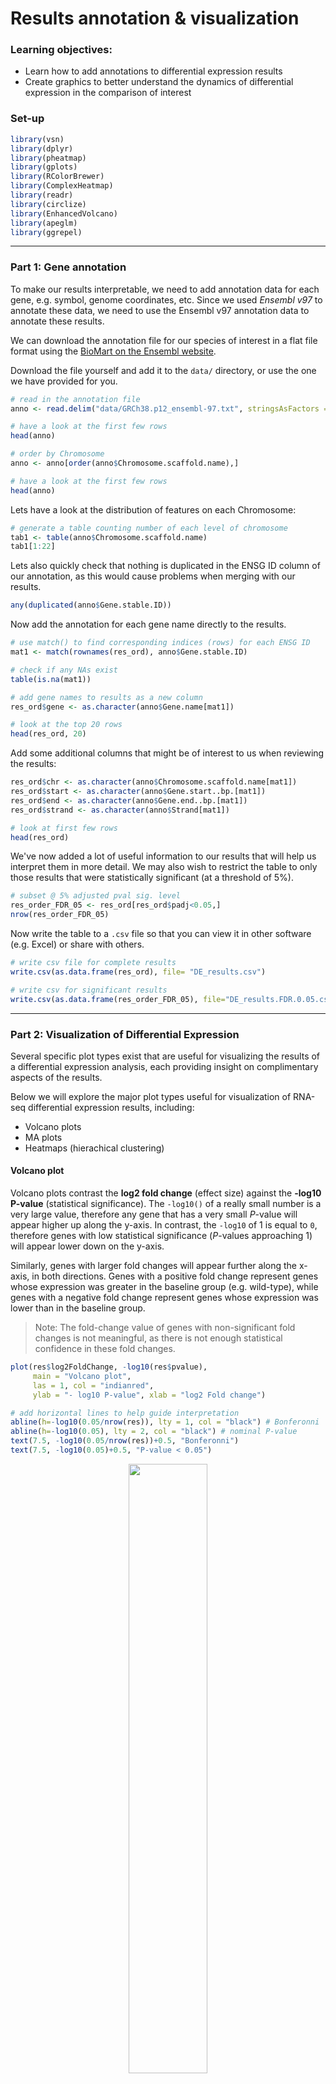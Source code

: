 # Results annotation & visualization

### Learning objectives:
- Learn how to add annotations to differential expression results
- Create graphics to better understand the dynamics of differential expression in the comparison of interest

### Set-up


```r
library(vsn)
library(dplyr)
library(pheatmap)
library(gplots)
library(RColorBrewer)
library(ComplexHeatmap)
library(readr)
library(circlize)
library(EnhancedVolcano)
library(apeglm)
library(ggrepel)
```

-------

### Part 1: Gene annotation

To make our results interpretable, we need to add annotation data for each gene, e.g. symbol, genome coordinates, etc. Since we used *Ensembl v97* to annotate these data, we need to use the Ensembl v97 annotation data to annotate these results.

We can download the annotation file for our species of interest in a flat file format using the [BioMart on the Ensembl website](http://uswest.ensembl.org/biomart/martview/b0399bb192186dea3aedf87d82a4580c).

Download the file yourself and add it to the `data/` directory, or use the one we have provided for you.
```r
# read in the annotation file
anno <- read.delim("data/GRCh38.p12_ensembl-97.txt", stringsAsFactors = T, header = T)

# have a look at the first few rows
head(anno)

# order by Chromosome
anno <- anno[order(anno$Chromosome.scaffold.name),]

# have a look at the first few rows
head(anno)
```

Lets have a look at the distribution of features on each Chromosome:
```r
# generate a table counting number of each level of chromosome
tab1 <- table(anno$Chromosome.scaffold.name)
tab1[1:22]
```

Lets also quickly check that nothing is duplicated in the ENSG ID column of our annotation, as this would cause problems when merging with our results.

```r
any(duplicated(anno$Gene.stable.ID))
```

Now add the annotation for each gene name directly to the results.

```r
# use match() to find corresponding indices (rows) for each ENSG ID
mat1 <- match(rownames(res_ord), anno$Gene.stable.ID)

# check if any NAs exist
table(is.na(mat1))

# add gene names to results as a new column
res_ord$gene <- as.character(anno$Gene.name[mat1])

# look at the top 20 rows
head(res_ord, 20)
```

Add some additional columns that might be of interest to us when reviewing the results:
```r
res_ord$chr <- as.character(anno$Chromosome.scaffold.name[mat1])
res_ord$start <- as.character(anno$Gene.start..bp.[mat1])
res_ord$end <- as.character(anno$Gene.end..bp.[mat1])
res_ord$strand <- as.character(anno$Strand[mat1])

# look at first few rows
head(res_ord)
```

We've now added a lot of useful information to our results that will help us interpret them in more detail. We may also wish to restrict the table to only those results that were statistically significant (at a threshold of 5%).

```r
# subset @ 5% adjusted pval sig. level
res_order_FDR_05 <- res_ord[res_ord$padj<0.05,]
nrow(res_order_FDR_05)
```

Now write the table to a `.csv` file so that you can view it in other software (e.g. Excel) or share with others.  
```r
# write csv file for complete results
write.csv(as.data.frame(res_ord), file= "DE_results.csv")

# write csv for significant results
write.csv(as.data.frame(res_order_FDR_05), file="DE_results.FDR.0.05.csv")
```

----------------------

### Part 2: Visualization of Differential Expression

Several specific plot types exist that are useful for visualizing the results of a differential expression analysis, each providing insight on complimentary aspects of the results.

Below we will explore the major plot types useful for visualization of RNA-seq differential expression results, including:
- Volcano plots
- MA plots
- Heatmaps (hierachical clustering)

#### Volcano plot

Volcano plots contrast the **log2 fold change** (effect size) against the **-log10 P-value** (statistical significance). The ``-log10()`` of a really small number is a very large value, therefore any gene that has a very small *P*-value will appear higher up along the y-axis. In contrast, the `-log10` of 1 is equal to `0`, therefore genes with low statistical significance (*P*-values approaching 1) will appear lower down on the y-axis.

Similarly, genes with larger fold changes will appear further along the x-axis, in both directions. Genes with a positive fold change represent genes whose expression was greater in the baseline group (e.g. wild-type), while genes with a negative fold change represent genes whose expression was lower than in the baseline group.

> Note: The fold-change value of genes with non-significant fold changes is not meaningful, as there is not enough statistical confidence in these fold changes.

```r
plot(res$log2FoldChange, -log10(res$pvalue),
     main = "Volcano plot",
     las = 1, col = "indianred",
     ylab = "- log10 P-value", xlab = "log2 Fold change")

# add horizontal lines to help guide interpretation
abline(h=-log10(0.05/nrow(res)), lty = 1, col = "black") # Bonferonni
abline(h=-log10(0.05), lty = 2, col = "black") # nominal P-value
text(7.5, -log10(0.05/nrow(res))+0.5, "Bonferonni")
text(7.5, -log10(0.05)+0.5, "P-value < 0.05")
```

<p align="center">
  <img src="../figures/volcano1.png" width=50% height=50%/>
</p>


Some genes are above the significance threshold in both the up- and down-regulation directions, but also have absolute log2 fold change values of at least 2 or more. Of particular interest, there seem to be a few genes with very large fold change values & -log10 P-values, making them especially interesting as their effect size is large AND our confidence in this fold change is good.

It is a hard to make specific inferences from this plot at the individual gene level, so some labels for interesting data points (and some colors) would definitely improve this volcano plot, and make it more informative. We will use the `ggpolot2` R package to do this, and we will color each point based on a combination of fold change and P-value, as these determine which genes are of most interest to us.

```r
# save a dataframe from the results() output
res_tmp <- as.data.frame(res_ord)

# add a column that will be used to save the colors we want to plot
res_tmp$cols <- c()

# set the significance cut off (alpha) and fold change threshold to be used for coloring of genes
alpha <- 0.05/nrow(res)
fc_cutoff <- 2

# loop through our dataframe and add values to the color column based on magnitude of alpha and LFCs
res_tmp$cols <- NA
for(i in 1:nrow(res_tmp)){
# if pvalue is NA don't assign a color - no plotting
if(is.na(res_tmp$pvalue[i])){
    res_tmp$cols[i] <- NA
}

# if pvalue is < alpha AND LFC is > FC cutoff color red
else if(res_tmp$pvalue[i]<=alpha & res_tmp$log2FoldChange[i] > fc_cutoff){
    res_tmp$cols[i] <- "indianred"
}

# if pvalue is < alpha AND LFC is < -FC cutoff color red
else if(res_tmp$pvalue[i]<=alpha & res_tmp$log2FoldChange[i] < -fc_cutoff){
    res_tmp$cols[i] <- "indianred"
}
# if pvalue is < alpha AND LFC is not within cut off value color blue
else if(res_tmp$pvalue[i]<=alpha & res_tmp$log2FoldChange[i]>-fc_cutoff & res_tmp$log2FoldChange[i]<fc_cutoff){
    res_tmp$cols[i] <- "cornflowerblue"
}
# if pvalue is > alpha AND LFC is > cut off value color gray
else if(res_tmp$pvalue[i]>alpha & res_tmp$log2FoldChange[i] > fc_cutoff){
    res_tmp$cols[i] <- "gray47"
}
# if pvalue is > alpha and LFC is < -cut off value color gray
else if(res_tmp$pvalue[i]>alpha & res_tmp$log2FoldChange[i] < -fc_cutoff){
    res_tmp$cols[i] <- "gray47"
}
# if pvalue is > alpha and LFC is not within cutoff values color light gray
else if(res_tmp$pvalue[i]>alpha & res_tmp$log2FoldChange[i] < fc_cutoff){
    res_tmp$cols[i] <- "gray10"
}
  }

res_tmp$ENSG <- rownames(res_tmp)

# generate the plot
p = ggplot(res_tmp, aes(log2FoldChange, -log10(pvalue))) +
    geom_point(aes(col=col), alpha = 0.5, size =2.5, colour = res_tmp$cols, fill = res_tmp$cols)  +
    xlab("Log2 fold change") + ylab("-log10 Q-value") +
    ylim(0, 9) +
    xlim(-5, 11) +
    geom_hline(yintercept = -log10(alpha), color = "black", linetype = "dashed", size = 0.4) +
    theme(legend.key = element_blank()) +
    ggtitle("Control vs Dex")
  # add vertical fold change lines
  geom_vline(xintercept = fc_cutoff, colour = "black", linetype="dotted") +
  geom_vline(xintercept = -fc_cutoff, colour = "black", linetype="dotted")

# print the plot
print(p)

```
<p align="center">
  <img src="../figures/volcano2.png" width=50% height=50%/>
</p>

This is nice, but some labels for potentially interesting genes would be useful. Lets add some using the `ggrepel` package.

```r
p2 <- p +
  # add labels to genes w/ LFC > 2 and above alpha threshold
  geom_label_repel(data = subset(res_tmp, log2FoldChange > 2 & pvalue < alpha), aes(label = gene),
             box.padding   = 0.35,
             nudge_x = 0.1,
             nudge_y = 0.1,
             point.padding = 1,
             label.size = 0.1,
             segment.size = 0.3,
             segment.color = 'grey50', size = 3) +
  # add labels to genes w/ LFC < -2 and above alpha threshold
  geom_label_repel(data = subset(res_tmp, log2FoldChange < -2 & pvalue < alpha), aes(label = gene),
             box.padding   = 0.35,
             nudge_x = -0.1,
             nudge_y = 0.1,
             point.padding = 1,
             label.size = 0.1,
             segment.size = 0.3,
             segment.color = 'grey50', size = 3)

# print the plot
print(p2)
```

<p align="center">
  <img src="../figures/volcano3.png" height=50% width=50%/>
</p>


This looks a lot better, and is more informative than the first  basic plot we generated.

> #### Replicates - Food for thought:
Detecting truly differentially expressed genes is dependent on the technical variance between your replicates. If the technical variance is high, you generally need a large fold-change to achieve statistical significance. The more replicates you have, the more you are able to reduce the technical variance, increasing statistical power, and enabling you to confidently detect differential expression of smaller fold changes. For example, for an experiment where there are 300 truly differentially expressed genes between your conditions, you may detect 200 of these with 3 replicates, while you may detect 250 with 5 replicates.


-----------------------

#### MA plots

The MA-plot contrasts gene expression levels against log2 fold change values, allowing us to identify high, low, or medium genes expression genes that were differential across the experimental conditions.

In a typical experiment, we expect to see DEGs across most of the range of expression values, therefore the MA plot is also a useful quality control instrument. To highlight genes that were significantly DE, any gene with an adjusted *P*-value of &lt; 0.05 (or whatever threshold is set) is colored in blue.

The `DESeq2` package has a useful function `plotMA` that will generate this plot for you from a `DESeq` class object.
```r
plotMA(res_ord, ylim=c(-6,6), main = "Raw Log2 Fold change")
```

<p align="center">
  <img src="../figures/rawMAplot.png" height=50% width=50% />
</p>

Statistically significant DE genes are detected across the full range of expression values (x-axis), which is a good indicator that our differential expression model has was appropriate and worked well.

Furthermore, a handful of genes with medium to high expression values can be seen that ALSO have large LFC values. These genes potentially represent the most interesting findings, because they had the largest difference between the experimental conditions.

If we wanted to identify these genes in our results table at specific thresholds, we could apply an approach like the example provided below:
```r
# subset for significant results, w/ absolute LFC > 2, exp. mean > 1e3
res_ord_sub <- res_ord[res_ord$padj < 0.05 &
                       abs(res_ord$log2FoldChange) > 2 &
                       res_ord$baseMean > 1e3, ]
```

#### Empirical Bayes shrinkage of log2 FCs

The log2 fold-change plotted above is the raw LFC value estimated by the generalized linear model. However, as we discussed above, the individual estimates of variance or dispersion for a single gene are often unreliable, and this holds true `log2 foldchange` also.

To obtain more confident LFC estimates, `DESeq2` performs a statistical procedure that involves **shrinking the raw fold change estimates toward zero** for genes that are less likely to contain reliable or highly important information.

This is done in a very similar way to the shrinkage using **empirical bayes** that we discussed for the dispersion estimates, and penalizes (shrinks more) LFC based on 2 major factors:
- low count values  
- high dispersion (& thus reduced confidence in expression levels)

DESeq2 provides a function `lfcShrink()` that must be implemented separately of the standard workflow implemented using `DESeq2()`.

```r
# calculate shrunken fold change estimate
res_shrink <- lfcShrink(dds,
         coef=paste0(resultsNames(dds)[which(resultsNames(dds)=="tx.group_Dex_vs_untreated")]),
         type="apeglm")
```

After performing the shrinkage procedure, we compare the raw and shrunken LFCs to assess the impact of shrinkage:

```r
# set the plotting window to 2 rows and 1 column
par(mfrow=c(2,1))

# plot the raw FC estimates
plotMA(res_ord, ylim=c(-6,6), main = "Raw Log2 Fold change")

# plot the shrunken estimates
plotMA(res_shrink, ylim=c(-6,6), main = "Shrunken Log2 Fold change")
```
<p align="center">
  <img src="../figures/MAplots.1.png" height=50% width=50% />
</p>

Comparing to the raw LFCs, **majority of genes with lower expression values have had their LFCs shrunk toward zero**. Conceptually, genes with low counts can easily generate a large LFC since only a few extra counts represent a substantial proportional difference between two small numbers. Consequently, these fold-changes are unlikely to be accurate as they are based off few reads, so we don’t want to prioritize their importance by giving them a large LFC, and instead shrink them toward 0.

It’s always good to review the shrunken estimates, to confirm that you don’t have many DEGs with very small count values. If you do, you may want to look at the expression levels for those genes to investigate these findings in more detail.

Alternatively, as expression levels increase, it is evident from the MA plot that the level of shrinkage is generally less, and more genes are identified as significant. The higher expression level of these genes means more data is available to calculate the LFC, so we can be more confident about these results.

> **Note:** This shrinkage does not substantially affect hypothesis testing, therefore is performed independently. The shrunk log fold change values are more valuable for prioritizing your results further, visual inspection, or functional analysis (e.g. gene ontology/pathway analysis).

---------------------------

#### Heatmaps - (Hierarchical clustering)

As we discussed in the exploratory analysis lesson, heatmaps are a useful way to visualize the results of clustering analyses, such as *unsupervised hierarchical clustering*.

Genes that are significantly differentially expressed between experimental conditions are by definition informative features about the differences between those groups. It is therefore common to perform clustering analysis using only the genes identified as differentially expressed, and visualize these results using a heatmap.

Similarly to as we did in the exploratory analysis lesson, we use the matrix of `rlog` transformed values, and limit this to only those genes present in the significant results table `res_order_FDR_05`. We then subject these data to unsupervised hierarchical clustering and visualize on a heatmap.

```r
# take the regularized log
rld <- rlog(dds, blind = FALSE)

#isolate samples from groups of interest
ind_to_keep <- c(which(colData(rld)$group=="untreated"), which(colData(rld)$group=="Dex"))

# set up gene expression matrix
mat1 <- assay(rld)[rownames(res_order_FDR_05), ind_to_keep]

# scale matrix by each col. values
mat_scaled = t(apply(mat1, 1, scale))

# set up colors for heatmap
col = colorRamp2(c(-3, 0, 3), c("blue", "white", "red"))
cols1 <- brewer.pal(11, "Paired")

# subset coldata for samples in untx and ex groups
colData_sub <- colData(dds)[ind_to_keep, ]

# set up annotation bar for samples
ha1 = HeatmapAnnotation(Group = colData_sub$group,
            col = list(Group = c("untreated" = cols1[1], "Dex" = cols1[2])),
                   show_legend = TRUE)

# se up column annotation labels (samples)
ha = columnAnnotation(x = anno_text(colData_sub$SRR,
                    which="column", rot = 45,
                    gp = gpar(fontsize = 10)))

# generate heatmap object
ht1 = Heatmap(mat_scaled, name = "Expression", col = col,
          top_annotation = c(ha1),
          bottom_annotation = c(ha),
          show_row_names = FALSE,
          show_column_names = FALSE)

# plot the heatmap
draw(ht1, row_title = "Genes", column_title = "Hierachical clustering of DEGs (padj<0.05)")
```
<p align="center">
  <img src="../figures/heatmap.1.png" height=70% width=70% />
</p>

The differentially expressed genes clearly differentiate the untreated samples from the Dex treated samples. Importantly, we can see how many genes are expressed at greater levels in the Dex treated samples than in the untreated, and vice versa.
